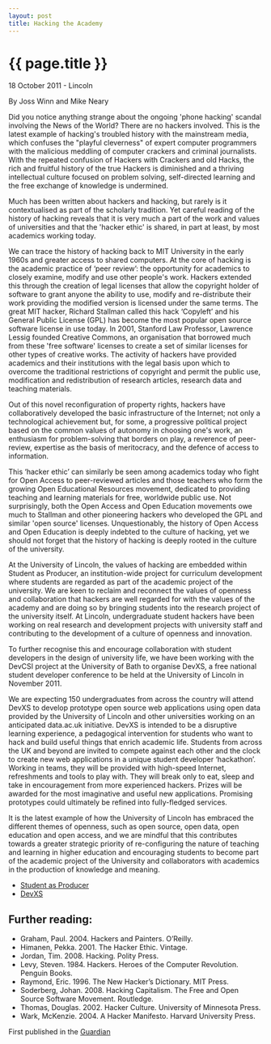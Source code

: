 ```yaml
---
layout: post
title: Hacking the Academy
---
```


# {{ page.title }}

<p class="meta">18 October 2011 - Lincoln</p>

<p class="meta">By Joss Winn and Mike Neary</p>

Did you notice anything strange about the ongoing 'phone hacking' scandal involving the News of the World? There are no hackers involved. This is the latest example of hacking's troubled history with the mainstream media, which confuses the "playful cleverness" of expert computer programmers with the malicious meddling of computer crackers and criminal journalists. With the repeated confusion of Hackers with Crackers and old Hacks, the rich and fruitful history of the true Hackers is diminished and a thriving intellectual culture focused on problem solving, self-directed learning and the free exchange of knowledge is undermined.

Much has been written about hackers and hacking, but rarely is it contextualised as part of the scholarly tradition. Yet careful reading of the history of hacking reveals that it is very much a part of the work and values of universities and that the 'hacker ethic' is shared, in part at least, by most academics working today. 

We can trace the history of hacking back to MIT University in the early 1960s and greater access to shared computers. At the core of hacking is the academic practice of ‘peer review’:  the opportunity for academics to closely examine, modify and use other people's work. Hackers extended this through the creation of legal licenses that allow the copyright holder of software to grant anyone the ability to use, modify and re-distribute their work providing the modified version is licensed under the same terms. The great MIT hacker, Richard Stallman called this hack ‘Copyleft’ and his General Public License (GPL) has become the most popular open source software license in use today. In 2001, Stanford Law Professor, Lawrence Lessig founded Creative Commons, an organisation that borrowed much from these 'free software' licenses to create a set of similar licenses for other types of creative works. The activity of hackers have provided academics and their institutions with the legal basis upon which to overcome the traditional restrictions of copyright and permit the public use, modification and redistribution of research articles, research data and teaching materials. 

Out of this novel reconfiguration of property rights, hackers have collaboratively developed the basic infrastructure of the Internet; not only a technological achievement but, for some, a progressive political project based on the common values of autonomy in choosing one's work, an enthusiasm for problem-solving that borders on play, a reverence of peer-review, expertise as the basis of meritocracy, and the defence of access to information. 

This ‘hacker ethic’ can similarly be seen among academics today who fight for Open Access to peer-reviewed articles and those teachers who form the growing Open Educational Resources movement, dedicated to providing teaching and learning materials for free, worldwide public use. Not surprisingly, both the Open Access and Open Education movements owe much to Stallman and other pioneering hackers who developed the GPL and similar 'open source' licenses. Unquestionably, the history of Open Access and Open Education is deeply indebted to the culture of hacking, yet we should not forget that the history of hacking is deeply rooted in the culture of the university.

At the University of Lincoln, the values of hacking are embedded within Student as Producer, an institution-wide project for curriculum development where students are regarded as part of the academic project of the university. We are keen to reclaim and reconnect the values of openness and collaboration that hackers are well regarded for with the values of the academy and are doing so by bringing students into the research project of the university itself. At Lincoln, undergraduate student hackers have been working on real research and development projects with university staff and contributing to the development of a culture of openness and innovation. 

To further recognise this and encourage collaboration with student developers in the design of university life, we have been working with the DevCSI project at the University of Bath to organise DevXS, a free national student developer conference to be held at the University of Lincoln in November 2011.  

We are expecting 150 undergraduates from across the country will attend DevXS to develop prototype open source web applications using open data provided by the University of Lincoln and other universities working on an anticipated data.ac.uk initiative. DevXS is intended to be a disruptive learning experience, a pedagogical intervention for students who want to hack and build useful things that enrich academic life. Students from across the UK and beyond are invited to compete against each other and the clock to create new web applications in a unique student developer ‘hackathon’. Working in teams, they will be provided with high-speed Internet, refreshments and tools to play with. They will break only to eat, sleep and take in encouragement from more experienced hackers. Prizes will be awarded for the most imaginative and useful new applications. Promising prototypes could ultimately be refined into fully-fledged services.

It is the latest example of how the University of Lincoln has embraced the different themes of openness, such as open source, open data, open education and open access, and we are mindful that this contributes towards a greater strategic priority of re-configuring the nature of teaching and learning in higher education and encouraging students to become part of the academic project of the University and collaborators with academics in the production of knowledge and meaning.

* [Student as Producer](http://studentasproducer.lincoln.ac.uk)
* [DevXS](http://devxs.org)

## Further reading:

* Graham, Paul. 2004. Hackers and Painters. O’Reilly.
* Himanen, Pekka. 2001. The Hacker Ethic. Vintage.
* Jordan, Tim. 2008. Hacking. Polity Press.
* Levy, Steven. 1984. Hackers. Heroes of the Computer Revolution. Penguin Books.
* Raymond, Eric. 1996. The New Hacker’s Dictionary. MIT Press.
* Soderberg, Johan. 2008. Hacking Capitalism. The Free and Open Source Software Movement. Routledge.
* Thomas, Douglas. 2002. Hacker Culture. University of Minnesota Press.
* Wark, McKenzie. 2004. A Hacker Manifesto. Harvard University Press.

First published in the [Guardian](http://www.guardian.co.uk/higher-education-network/2011/oct/18/hacking-academy-devxs-conference)